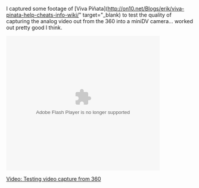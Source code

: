 I captured some footage of [Viva Piñata](http://on10.net/Blogs/erik/viva-pinata-help-cheats-info-wiki/" target="_blank) to test the quality of capturing the analog video out from the 360 into a miniDV camera... worked out pretty good I think.



<embed pluginspage="http://macromedia.com/go/getflashplayer" src="http://images.soapbox.msn.com/flash/soapbox1_1.swf" width="412" height="362" type="application/x-shockwave-flash" flashvars="c=v&v=5699dafe-d864-4d1f-976c-d5f4d9ed78db" wmode="transparent" quality="high">
</embed>


<a title="Testing video capture from 360" href="http://soapbox.msn.com/video.aspx?vid=5699dafe-d864-4d1f-976c-d5f4d9ed78db" target="_new">Video: Testing video capture from 360</a>